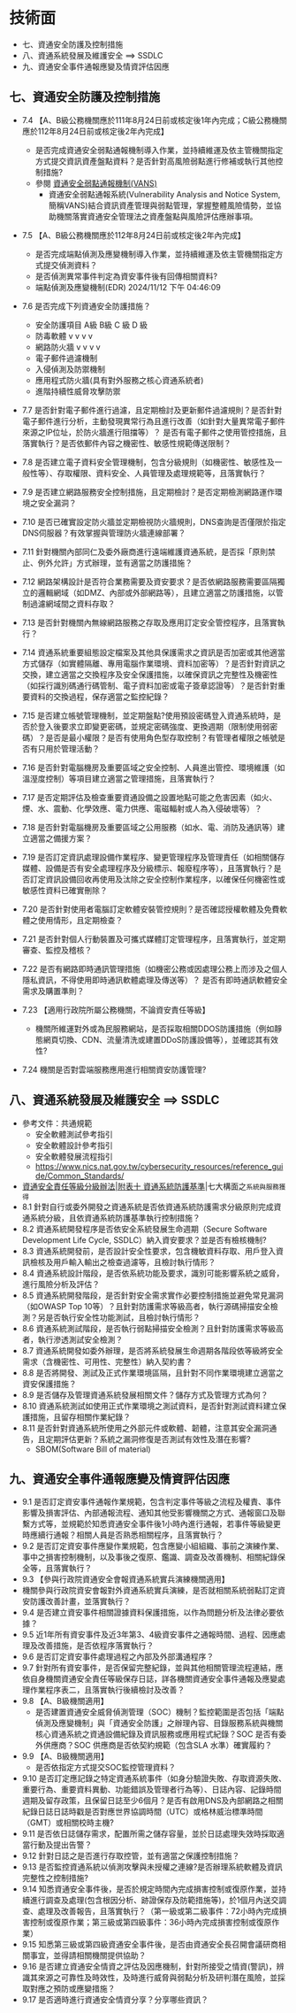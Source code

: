 # 技術面
- 七、資通安全防護及控制措施
- 八、資通系統發展及維護安全 ==> SSDLC
- 九、資通安全事件通報應變及情資評估因應

## 七、資通安全防護及控制措施
- 7.4 【A、B級公務機關應於111年8月24日前或核定後1年內完成；C級公務機關應於112年8月24日前或核定後2年內完成】
  - 是否完成資通安全弱點通報機制導入作業，並持續維運及依主管機關指定方式提交資訊資產盤點資料？是否針對高風險弱點進行修補或執行其他控制措施? 
  - 參閱 [資通安全弱點通報機制(VANS)](https://www.nics.nat.gov.tw/core_business/cybersecurity_defense/VANS/)
    - 資通安全弱點通報系統(Vulnerability Analysis and Notice System, 簡稱VANS)結合資訊資產管理與弱點管理，掌握整體風險情勢，並協助機關落實資通安全管理法之資產盤點與風險評估應辦事項。  
- 7.5 【A、B級公務機關應於112年8月24日前或核定後2年內完成】 
  - 是否完成端點偵測及應變機制導入作業，並持續維運及依主管機關指定方式提交偵測資料？
  - 是否偵測異常事件判定為資安事件後有回傳相關資料?
  - 端點偵測及應變機制(EDR)
2024/11/12 下午 04:46:09
 
- 7.6 是否完成下列資通安全防護措施？
  - 安全防護項目 A級   B級   C 級   D 級 
  - 防毒軟體     v     v     v     v
  - 網路防火牆    v     v     v     v
  - 電子郵件過濾機制   
  - 入侵偵測及防禦機制 
  - 應用程式防火牆(具有對外服務之核心資通系統者)
  - 進階持續性威脅攻擊防禦         
- 7.7 是否針對電子郵件進行過濾，且定期檢討及更新郵件過濾規則？是否針對電子郵件進行分析，主動發現異常行為且進行改善（如針對大量異常電子郵件來源之IP位址，於防火牆進行阻擋等）？ 是否有電子郵件之使用管控措施，且落實執行？是否依郵件內容之機密性、敏感性規範傳送限制？
- 7.8 是否建立電子資料安全管理機制，包含分級規則（如機密性、敏感性及一般性等）、存取權限、資料安全、人員管理及處理規範等，且落實執行？
- 7.9 是否建立網路服務安全控制措施，且定期檢討？是否定期檢測網路運作環境之安全漏洞？
- 7.10 是否已確實設定防火牆並定期檢視防火牆規則，DNS查詢是否僅限於指定DNS伺服器？有效掌握與管理防火牆連線部署？ 
- 7.11 針對機關內部同仁及委外廠商進行遠端維護資通系統，是否採「原則禁止、例外允許」方式辦理，並有適當之防護措施？
- 7.12 網路架構設計是否符合業務需要及資安要求？是否依網路服務需要區隔獨立的邏輯網域（如DMZ、內部或外部網路等），且建立適當之防護措施，以管制過濾網域間之資料存取？
- 7.13 是否針對機關內無線網路服務之存取及應用訂定安全管控程序，且落實執行？
- 7.14 資通系統重要組態設定檔案及其他具保護需求之資訊是否加密或其他適當方式儲存（如實體隔離、專用電腦作業環境、資料加密等）？是否針對資訊之交換，建立適當之交換程序及安全保護措施，以確保資訊之完整性及機密性（如採行識別碼通行碼管制、電子資料加密或電子簽章認證等）？是否針對重要資料的交換過程，保存適當之監控紀錄？ 
- 7.15 是否建立帳號管理機制，並定期盤點?使用預設密碼登入資通系統時，是否於登入後要求立即變更密碼，並規定密碼強度、更換週期（限制使用弱密碼）？是否是最小權限？是否有使用角色型存取控制？有管理者權限之帳號是否有只用於管理活動？ 
- 7.16 是否針對電腦機房及重要區域之安全控制、人員進出管控、環境維護（如溫溼度控制）等項目建立適當之管理措施，且落實執行？ 
- 7.17 是否定期評估及檢查重要資通設備之設置地點可能之危害因素（如火、煙、水、震動、化學效應、電力供應、電磁輻射或人為入侵破壞等）？ 
- 7.18 是否針對電腦機房及重要區域之公用服務（如水、電、消防及通訊等）建立適當之備援方案？       
- 7.19 是否訂定資訊處理設備作業程序、變更管理程序及管理責任（如相關儲存媒體、設備是否有安全處理程序及分級標示、報廢程序等），且落實執行？是否訂定資訊設備回收再使用及汰除之安全控制作業程序，以確保任何機密性或敏感性資料已確實刪除？ 
- 7.20 是否針對使用者電腦訂定軟體安裝管控規則？是否確認授權軟體及免費軟體之使用情形，且定期檢查？
- 7.21 是否針對個人行動裝置及可攜式媒體訂定管理程序，且落實執行，並定期審查、監控及稽核？
- 7.22 是否有網路即時通訊管理措施（如機密公務或因處理公務上而涉及之個人隱私資訊，不得使用即時通訊軟體處理及傳送等）？ 是否有即時通訊軟體安全需求及購置準則？
- 7.23 【適用行政院所屬公務機關，不論資安責任等級】
  - 機關所維運對外或為民服務網站，是否採取相關DDOS防護措施（例如靜態網頁切換、CDN、流量清洗或建置DDoS防護設備等），並確認其有效性?
- 7.24 機關是否對雲端服務應用進行相關資安防護管理? 

## 八、資通系統發展及維護安全 ==> SSDLC
- 參考文件：共通規範
  - 安全軟體測試參考指引
  - 安全軟體設計參考指引
  - 安全軟體發展流程指引
  - https://www.nics.nat.gov.tw/cybersecurity_resources/reference_guide/Common_Standards/
- [資通安全責任等級分級辦法|附表十 資通系統防護基準](https://law.moj.gov.tw/LawClass/LawGetFile.ashx?FileId=0000298115&lan=C)|七大構面之`系統與服務獲得` 
- 8.1 針對自行或委外開發之資通系統是否依資通系統防護需求分級原則完成資通系統分級，且依資通系統防護基準執行控制措施？
- 8.2 資通系統開發程序是否依安全系統發展生命週期（Secure Software Development Life Cycle, SSDLC）納入資安要求？並是否有檢核機制?
- 8.3 資通系統開發前，是否設計安全性要求，包含機敏資料存取、用戶登入資訊檢核及用戶輸入輸出之檢查過濾等，且檢討執行情形？
- 8.4 資通系統設計階段，是否依系統功能及要求，識別可能影響系統之威脅，進行風險分析及評估？
- 8.5 資通系統開發階段，是否針對安全需求實作必要控制措施並避免常見漏洞（如OWASP Top 10等）？且針對防護需求等級高者，執行源碼掃描安全檢測？另是否執行安全性功能測試，且檢討執行情形？
- 8.6 資通系統測試階段，是否執行弱點掃描安全檢測？且針對防護需求等級高者，執行滲透測試安全檢測？
- 8.7 資通系統開發如委外辦理，是否將系統發展生命週期各階段依等級將安全需求（含機密性、可用性、完整性）納入契約書？
- 8.8 是否將開發、測試及正式作業環境區隔，且針對不同作業環境建立適當之資安保護措施？
- 8.9 是否儲存及管理資通系統發展相關文件？儲存方式及管理方式為何？
- 8.10 資通系統測試如使用正式作業環境之測試資料，是否針對測試資料建立保護措施，且留存相關作業紀錄？
- 8.11 是否針對資通系統所使用之外部元件或軟體、韌體，注意其安全漏洞通告，且定期評估更新？系統之漏洞修復是否測試有效性及潛在影響?
  - SBOM(Software Bill of material)

## 九、資通安全事件通報應變及情資評估因應
- 9.1 是否訂定資安事件通報作業規範，包含判定事件等級之流程及權責、事件影響及損害評估、內部通報流程、通知其他受影響機關之方式、通報窗口及聯繫方式等，並規範於知悉資通安全事件後1小時內進行通報，若事件等級變更時應續行通報？相關人員是否熟悉相關程序，且落實執行？
- 9.2 是否訂定資安事件應變作業規範，包含應變小組組織、事前之演練作業、事中之損害控制機制，以及事後之復原、鑑識、調查及改善機制、相關紀錄保全等，且落實執行？
- 9.3 【參與行政院資通安全會報資通系統實兵演練機關適用】
- 機關參與行政院資安會報對外資通系統實兵演練，是否就相關系統弱點訂定資安防護改善計畫，並落實執行？
- 9.4 是否建立資安事件相關證據資料保護措施，以作為問題分析及法律必要依據？
- 9.5 近1年所有資安事件及近3年第3、4級資安事件之通報時間、過程、因應處理及改善措施，是否依程序落實執行？
- 9.6 是否訂定資安事件處理過程之內部及外部溝通程序？
- 9.7 針對所有資安事件，是否保留完整紀錄，並與其他相關管理流程連結，應依自身機關資通安全責任等級保存日誌，詳各機關資通安全事件通報及應變處理作業程序表二，且落實執行後續檢討及改善？
- 9.8 【A、B級機關適用】
  - 是否建置資通安全威脅偵測管理（SOC）機制？監控範圍是否包括「端點偵測及應變機制」與「資通安全防護」之辦理內容、目錄服務系統與機關核心資通系統之資通設備紀錄及資訊服務或應用程式紀錄？SOC 是否有委外供應商？SOC 供應商是否依契約規範（包含SLA 水準）確實履約？ 
- 9.9 【A、B級機關適用】
  - 是否依指定方式提交SOC監控管理資料？       
- 9.10 是否訂定應記錄之特定資通系統事件（如身分驗證失敗、存取資源失敗、重要行為、重要資料異動、功能錯誤及管理者行為等）、日誌內容、記錄時間週期及留存政策，且保留日誌至少6個月？是否有啟用DNS及內部網路之相關紀錄日誌日誌時戳是否對應世界協調時間（UTC）或格林威治標準時間（GMT）或相關校時主機? 
- 9.11 是否依日誌儲存需求，配置所需之儲存容量，並於日誌處理失效時採取適當行動及提出告警？       
- 9.12 針對日誌之是否進行存取控管，並有適當之保護控制措施？       
- 9.13 是否監控資通系統以偵測攻擊與未授權之連線?是否辦理系統軟體及資訊完整性之控制措施?       
- 9.14 知悉資通安全事件後，是否於規定時間內完成損害控制或復原作業，並持續進行調查及處理(包含根因分析、跡證保存及防範措施等)，於1個月內送交調查、處理及改善報告，且落實執行？（第一級或第二級事件：72小時內完成損害控制或復原作業；第三級或第四級事件：36小時內完成損害控制或復原作業）
- 9.15 知悉第三級或第四級資通安全事件後，是否由資通安全長召開會議研商相關事宜，並得請相關機關提供協助？
- 9.16 是否建立資通安全情資之評估及因應機制，針對所接受之情資(警訊)，辨識其來源之可靠性及時效性，及時進行威脅與弱點分析及研判潛在風險，並採取對應之預防或應變措施？ 
- 9.17 是否適時進行資通安全情資分享？分享哪些資訊？

